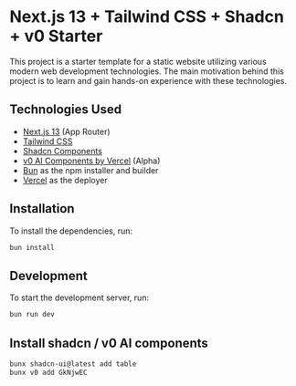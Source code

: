

# Next.js 13 + Tailwind CSS + Shadcn + v0 Starter

This project is a starter template for a static website utilizing various modern web development technologies. The main motivation behind this project is to learn and gain hands-on experience with these technologies.

## Technologies Used

- [Next.js 13](https://nextjs.org/) (App Router)
- [Tailwind CSS](https://tailwindcss.com/)
- [Shadcn Components](https://ui.shadcn.com/)
- [v0 AI Components by Vercel](https://v0.dev/) (Alpha)
- [Bun](https://bun.dev/) as the npm installer and builder
- [Vercel](https://vercel.com/) as the deployer

## Installation

To install the dependencies, run:

```bash
bun install
```

## Development

To start the development server, run:

```bash
bun run dev
```

## Install shadcn / v0 AI components

```bash
bunx shadcn-ui@latest add table
bunx v0 add GkNjwEC
```